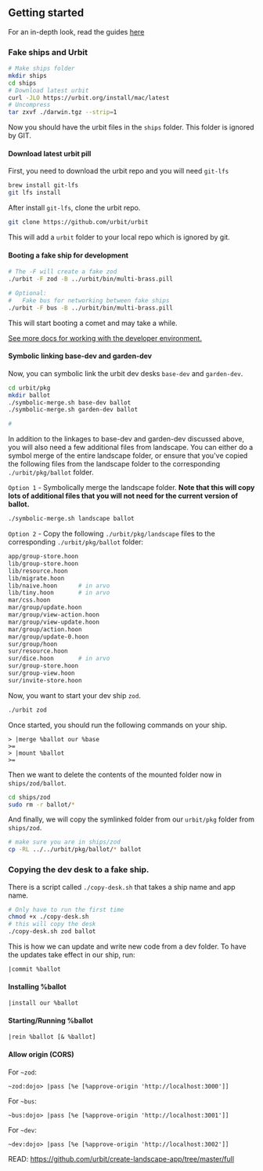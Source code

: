 ## Getting started

For an in-depth look, read the guides [here](https://urbit-org-j1prh9inz-urbit.vercel.app/docs/development/environment)

### Fake ships and Urbit

```zsh
# Make ships folder
mkdir ships
cd ships
# Download latest urbit
curl -JLO https://urbit.org/install/mac/latest
# Uncompress
tar zxvf ./darwin.tgz --strip=1
```

Now you should have the urbit files in the `ships` folder. This folder is ignored by GIT.

#### Download latest urbit pill

First, you need to download the urbit repo and you will need `git-lfs`

```zsh
brew install git-lfs
git lfs install
```

After install `git-lfs`, clone the urbit repo.

```zsh
git clone https://github.com/urbit/urbit
```

This will add a `urbit` folder to your local repo which is ignored by git.

#### Booting a fake ship for development

```zsh
# The -F will create a fake zod
./urbit -F zod -B ../urbit/bin/multi-brass.pill

# Optional:
#   Fake bus for networking between fake ships
./urbit -F bus -B ../urbit/bin/multi-brass.pill
```

This will start booting a comet and may take a while.

[See more docs for working with the developer environment.](https://urbit.org/docs/development/environment)

#### Symbolic linking base-dev and garden-dev

Now, you can symbolic link the urbit dev desks `base-dev` and `garden-dev`.

```zsh
cd urbit/pkg
mkdir ballot
./symbolic-merge.sh base-dev ballot
./symbolic-merge.sh garden-dev ballot

#
```

In addition to the linkages to base-dev and garden-dev discussed above, you will also need a few additional files from landscape. You can either do a symbol merge of the entire landscape folder, or ensure that you've copied the following files from the landscape folder to the corresponding `./urbit/pkg/ballot` folder.

`Option 1` - Symbolically merge the landscape folder. **Note that this will copy lots of additional files that you will not need for the current version of ballot.**

```zsh
./symbolic-merge.sh landscape ballot
```

`Option 2` - Copy the following `./urbit/pkg/landscape` files to the corresponding `./urbit/pkg/ballot` folder:

```zsh
app/group-store.hoon
lib/group-store.hoon
lib/resource.hoon
lib/migrate.hoon
lib/naive.hoon      # in arvo
lib/tiny.hoon       # in arvo
mar/css.hoon
mar/group/update.hoon
mar/group/view-action.hoon
mar/group/view-update.hoon
mar/group/action.hoon
mar/group/update-0.hoon
sur/group/hoon
sur/resource.hoon
sur/dice.hoon       # in arvo
sur/group-store.hoon
sur/group-view.hoon
sur/invite-store.hoon
```

Now, you want to start your dev ship `zod`.

```zsh
./urbit zod
```

Once started, you should run the following commands on your ship.

```hoon
> |merge %ballot our %base
>=
> |mount %ballot
>=
```

Then we want to delete the contents of the mounted folder now in `ships/zod/ballot`.

```zsh
cd ships/zod
sudo rm -r ballot/*
```

And finally, we will copy the symlinked folder from our `urbit/pkg` folder from `ships/zod`.

```zsh
# make sure you are in ships/zod
cp -RL ../../urbit/pkg/ballot/* ballot
```

### Copying the dev desk to a fake ship.

There is a script called `./copy-desk.sh` that takes a ship name and app name.

```zsh
# Only have to run the first time
chmod +x ./copy-desk.sh
# this will copy the desk
./copy-desk.sh zod ballot
```

This is how we can update and write new code from a dev folder. To have the updates take effect in our ship, run:

```hoon
|commit %ballot
```

#### Installing %ballot

```hoon
|install our %ballot
```

#### Starting/Running %ballot

```hoon
|rein %ballot [& %ballot]
```

#### Allow origin (CORS)

For `~zod`:

```hoon
~zod:dojo> |pass [%e [%approve-origin 'http://localhost:3000']]
```

For `~bus`:

```hoon
~bus:dojo> |pass [%e [%approve-origin 'http://localhost:3001']]
```

For `~dev`:

```hoon
~dev:dojo> |pass [%e [%approve-origin 'http://localhost:3002']]
```

READ: https://github.com/urbit/create-landscape-app/tree/master/full
